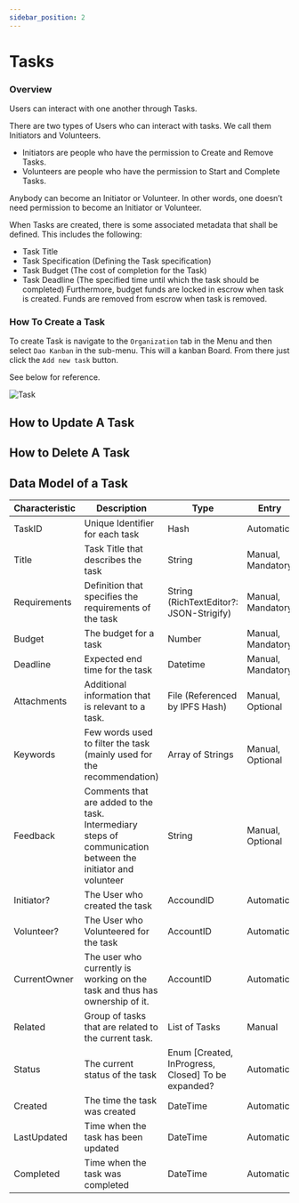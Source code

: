 ```yaml
---
sidebar_position: 2
---
```


# Tasks

### Overview
Users can interact with one another through Tasks.

There are two types of Users who can interact with tasks. We call them Initiators and Volunteers.

* Initiators are people who have the permission to Create and Remove Tasks.
* Volunteers are people who have the permission to Start and Complete Tasks.

Anybody can become an Initiator or Volunteer. In other words, one doesn’t need permission to become an Initiator or Volunteer.

When Tasks are created, there is some associated metadata that shall be defined. This includes the following:

* Task Title
* Task Specification (Defining the Task specification)
* Task Budget (The cost of completion for the Task)
* Task Deadline (The specified time until which the task should be completed)
Furthermore, budget funds are locked in escrow when task is created. Funds are removed from escrow when task is removed.

### How To Create a Task

To create Task is navigate to the `Organization` tab in the Menu and then select `Dao Kanban` in the sub-menu. This will a kanban Board. From there just click the `Add new task` button. 

See below for reference.

![Task](https://ipfs.io/ipfs/QmWVYPFZCbymXztFM83H8nxSoxyFjRPegLsMZ2a47kT6G7?filename=tasks.png)


## How to Update A Task



## How to Delete A Task

## Data Model of a Task

| Characteristic | Description                                                                                                  | Type                                               | Entry             |
|----------------|--------------------------------------------------------------------------------------------------------------|----------------------------------------------------|-------------------|
| TaskID         | Unique Identifier for each task                                                                              | Hash                                               | Automatic         |
| Title          | Task Title that describes the task                                                                           | String                                             | Manual, Mandatory |
| Requirements   | Definition that specifies the requirements of the task                                                       | String (RichTextEditor?: JSON-Strigify)            | Manual, Mandatory |
| Budget         | The budget for a task                                                                                        | Number                                             | Manual, Mandatory |
| Deadline       | Expected end time for the task                                                                               | Datetime                                           | Manual, Mandatory |
| Attachments    | Additional information that is relevant to a task.                                                           | File (Referenced by IPFS Hash)                     | Manual, Optional  |
| Keywords       | Few words used to filter the task (mainly used for the recommendation)                                       | Array of Strings                                   | Manual, Optional  |
| Feedback       | Comments that are added to the task. Intermediary steps of communication between the initiator and volunteer | String                                             | Manual, Optional  |
| Initiator?     | The User who created the task                                                                                | AccoundID                                          | Automatic         |
| Volunteer?     | The User who Volunteered for the task                                                                        | AccountID                                          | Automatic         |
| CurrentOwner   | The user who currently is working on the task and thus has ownership of it.                                  | AccountID                                          | Automatic         |
| Related        | Group of tasks that are related to the current task.                                                         | List of Tasks                                      | Manual            |
| Status         | The current status of the task                                                                               | Enum [Created, InProgress, Closed] To be expanded? | Automatic         |
| Created        | The time the task was created                                                                                | DateTime                                           | Automatic         |
| LastUpdated    | Time when the task has been updated                                                                          | DateTime                                           | Automatic         |
| Completed      | Time when the task was completed                                                                             | DateTime                                           | Automatic         |